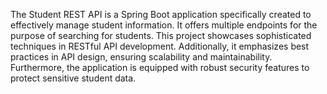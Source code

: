 The Student REST API is a Spring Boot application specifically created to effectively manage student information. It offers multiple endpoints for the purpose of searching for students. This project showcases sophisticated techniques in RESTful API development. Additionally, it emphasizes best practices in API design, ensuring scalability and maintainability. Furthermore, the application is equipped with robust security features to protect sensitive student data.